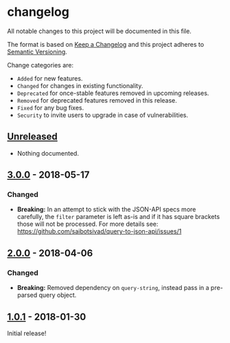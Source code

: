 # changelog

All notable changes to this project will be documented in this file.

The format is based on [Keep a Changelog](http://keepachangelog.com/en/1.0.0/)
and this project adheres to [Semantic Versioning](http://semver.org/spec/v2.0.0.html).

Change categories are:

* `Added` for new features.
* `Changed` for changes in existing functionality.
* `Deprecated` for once-stable features removed in upcoming releases.
* `Removed` for deprecated features removed in this release.
* `Fixed` for any bug fixes.
* `Security` to invite users to upgrade in case of vulnerabilities.

## [Unreleased]
* Nothing documented.

## [3.0.0] - 2018-05-17
### Changed
* **Breaking:** In an attempt to stick with the JSON-API specs more
    carefully, the `filter` parameter is left as-is and if it has
    square brackets those will not be processed. For more details
    see: https://github.com/saibotsivad/query-to-json-api/issues/1

## [2.0.0] - 2018-04-06
### Changed
* **Breaking:** Removed dependency on `query-string`, instead pass
    in a pre-parsed query object.

## [1.0.1] - 2018-01-30
Initial release!

[Unreleased]: https://github.com/saibotsivad/imap-box-names/compare/develop...master
[3.0.0]: https://github.com/saibotsivad/imap-box-names/compare/v2.0.0...v3.0.0
[2.0.0]: https://github.com/saibotsivad/imap-box-names/compare/v1.0.1...v2.0.0
[1.0.1]: https://github.com/saibotsivad/imap-box-names/compare/v1.0.0...v1.0.1
